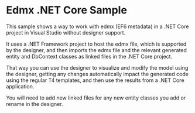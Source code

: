 # Edmx .NET Core Sample
This sample shows a way to work with edmx (EF6 metadata) in a .NET Core project in Visual Studio without designer support.

It uses a .NET Framework project to host the edmx file, which is supported by the designer, and then imports the edmx file and the relevant generated entity and DbContext classes as linked files in the .NET Core project.

That way you can use the designer to visualize and modify the model using the designer, getting any changes automatically impact the generated code using the regular T4 templates, and then use the results from a .NET Core application. 

You will need to add new linked files for any new entity classes you add or rename in the designer.
